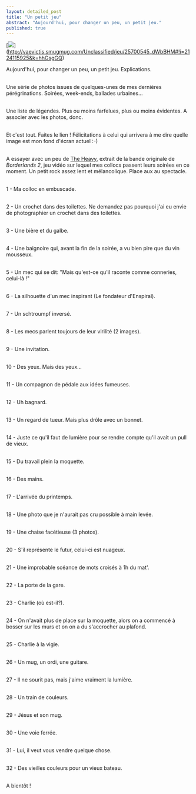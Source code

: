 ```yaml
---
layout: detailed_post
title: "Un petit jeu"
abstract: "Aujourd'hui, pour changer un peu, un petit jeu."
published: true
---
```

[<img src="http://vaevictis.smugmug.com/Unclassified/jeu/i-hhGsgGQ/0/M/YOM4137-M.jpg">] (http://vaevictis.smugmug.com/Unclassified/jeu/25700545_dWbBHM#!i=2124115925&k=hhGsgGQ)

Aujourd'hui, pour changer un peu, un petit jeu. Explications.
<br />
<br />

Une série de photos issues de quelques-unes de mes dernières pérégrinations. Soirées, week-ends, ballades urbaines...
<br />
<br />

Une liste de légendes. Plus ou moins farfelues, plus ou moins évidentes. A associer avec les photos, donc.
<br />
<br />

Et c'est tout. Faites le lien ! Félicitations à celui qui arrivera à me dire quelle image est mon fond d'écran actuel :-)
<br />
<br />

A essayer avec un peu de [The Heavy](http://www.youtube.com/watch?v=s-D4p5Qq3qo), extrait de la bande originale de _Borderlands 2_, jeu vidéo sur lequel mes collocs passent leurs soirées en ce moment. Un petit rock assez lent et mélancolique. Place aux au spectacle.
<br />
<br />

1 - Ma colloc en embuscade.
<br />
<br />

2 - Un crochet dans des toilettes. Ne demandez pas pourquoi j'ai eu envie de photographier un crochet dans des toilettes.
<br />
<br />

3 - Une bière et du galbe.
<br />
<br />

4 - Une baignoire qui, avant la fin de la soirée, a vu bien pire que du vin mousseux.
<br />
<br />

5 - Un mec qui se dit: "Mais qu'est-ce qu'il raconte comme conneries, celui-là !"
<br />
<br />

6 - La silhouette d'un mec inspirant (Le fondateur d'Enspiral).
<br />
<br />

7 - Un schtroumpf inversé.
<br />
<br />

8 - Les mecs parlent toujours de leur virilité (2 images).
<br />
<br />

9 - Une invitation.
<br />
<br />

10 - Des yeux. Mais des yeux...
<br />
<br />

11 - Un compagnon de pédale aux idées fumeuses.
<br />
<br />

12 - Uh bagnard.
<br />
<br />

13 - Un regard de tueur. Mais plus drôle avec un bonnet.
<br />
<br />

14 - Juste ce qu'il faut de lumière pour se rendre compte qu'il avait un pull de vieux.
<br />
<br />

15 - Du travail plein la moquette.
<br />
<br />

16 - Des mains.
<br />
<br />

17 - L'arrivée du printemps.
<br />
<br />

18 - Une photo que je n'aurait pas cru possible à main levée.
<br />
<br />

19 - Une chaise facétieuse (3 photos).
<br />
<br />

20 - S'il représente le futur, celui-ci est nuageux.
<br />
<br />

21 - Une improbable scéance de mots croisés à 1h du mat'.
<br />
<br />

22 - La porte de la gare.
<br />
<br />

23 - Charlie (où est-il?).
<br />
<br />

24 - On n'avait plus de place sur la moquette, alors on a commencé à bosser sur les murs et on on a du s'accrocher au plafond.
<br />
<br />

25 - Charlie à la vigie.
<br />
<br />

26 - Un mug, un ordi, une guitare.
<br />
<br />

27 - Il ne sourit pas, mais j'aime vraiment la lumière.
<br />
<br />

28 - Un train de couleurs.
<br />
<br />

29 - Jésus et son mug.
<br />
<br />

30 - Une voie ferrée.
<br />
<br />

31 - Lui, il veut vous vendre quelque chose.
<br />
<br />

32 - Des vieilles couleurs pour un vieux bateau.
<br />
<br />

A bientôt !